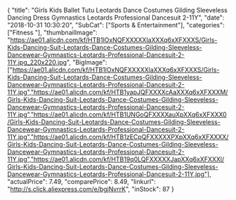 {
	"title": "Girls Kids Ballet Tutu Leotards Dance Costumes Gilding Sleeveless Dancing Dress Gymnastics Leotards Professional Dancesuit 2-11Y",
	"date": "2018-10-31 10:30:20",
	"SubCat": ["Sports & Entertainment"],
	"categories": ["Fitness "],
	"thumbnailImage": "https://ae01.alicdn.com/kf/HTB1lOxNQFXXXXXlaXXXq6xXFXXXS/Girls-Kids-Dancing-Suit-Leotards-Dance-Costumes-Gilding-Sleeveless-Dancewear-Gymnastics-Leotards-Professional-Dancesuit-2-11Y.jpg_220x220.jpg",
	"BigImage": ["https://ae01.alicdn.com/kf/HTB1lOxNQFXXXXXlaXXXq6xXFXXXS/Girls-Kids-Dancing-Suit-Leotards-Dance-Costumes-Gilding-Sleeveless-Dancewear-Gymnastics-Leotards-Professional-Dancesuit-2-11Y.jpg","https://ae01.alicdn.com/kf/HTB1yapJQFXXXXcAaXXXq6xXFXXXM/Girls-Kids-Dancing-Suit-Leotards-Dance-Costumes-Gilding-Sleeveless-Dancewear-Gymnastics-Leotards-Professional-Dancesuit-2-11Y.jpg","https://ae01.alicdn.com/kf/HTB1UNGoQFXXXXauXpXXq6xXFXXX0/Girls-Kids-Dancing-Suit-Leotards-Dance-Costumes-Gilding-Sleeveless-Dancewear-Gymnastics-Leotards-Professional-Dancesuit-2-11Y.jpg","https://ae01.alicdn.com/kf/HTB1zECpQFXXXXXPXpXXq6xXFXXXX/Girls-Kids-Dancing-Suit-Leotards-Dance-Costumes-Gilding-Sleeveless-Dancewear-Gymnastics-Leotards-Professional-Dancesuit-2-11Y.jpg","https://ae01.alicdn.com/kf/HTB19q0LQFXXXXXJapXXq6xXFXXXl/Girls-Kids-Dancing-Suit-Leotards-Dance-Costumes-Gilding-Sleeveless-Dancewear-Gymnastics-Leotards-Professional-Dancesuit-2-11Y.jpg"],
	"actualPrice": 7.49,
	"comparePrice": 8.49,
	"linkurl": "http://s.click.aliexpress.com/e/bgjNvrrK",
	"inStock": 87
}
